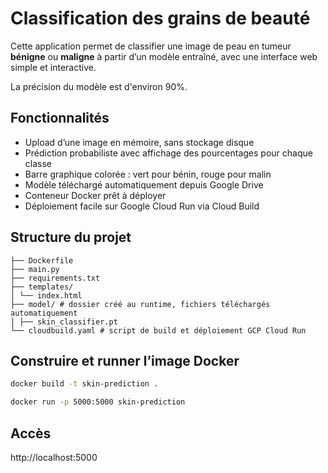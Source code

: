 # Classification des grains de beauté

Cette application permet de classifier une image de peau en tumeur **bénigne** ou **maligne**
à partir d’un modèle entraîné, avec une interface web simple et interactive.

La précision du modèle est d'environ 90%.

## Fonctionnalités

- Upload d’une image en mémoire, sans stockage disque
- Prédiction probabiliste avec affichage des pourcentages pour chaque classe
- Barre graphique colorée : vert pour bénin, rouge pour malin
- Modèle téléchargé automatiquement depuis Google Drive
- Conteneur Docker prêt à déployer
- Déploiement facile sur Google Cloud Run via Cloud Build

## Structure du projet

```
├── Dockerfile
├── main.py
├── requirements.txt
├── templates/
│ └── index.html
├── model/ # dossier créé au runtime, fichiers téléchargés automatiquement
│ ├── skin_classifier.pt
└── cloudbuild.yaml # script de build et déploiement GCP Cloud Run
```

## Construire et runner l’image Docker

```sh
docker build -t skin-prediction .

docker run -p 5000:5000 skin-prediction
```

## Accès 

http://localhost:5000
